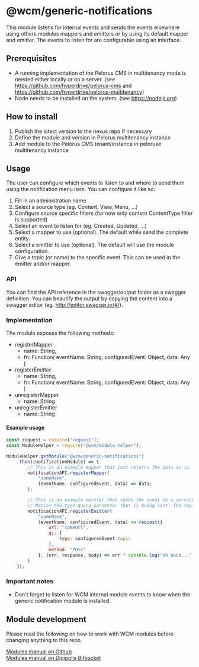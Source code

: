 # @wcm/generic-notifications

This module listens for internal events and sends the events elsewhere using others modules mappers and emitters or by using its default mapper and emitter. The events to listen for are configurable using an interface.

## Prerequisites
 - A running implementation of the Pelorus CMS in multitenancy mode is needed either locally or on a server.
 (see https://github.com/hvperdrive/pelorus-cms and https://github.com/hvperdrive/pelorus-multitenancy)
 - Node needs to be installed on the system.
 (see https://nodejs.org)

## How to install
1. Publish the latest version to the nexus repo if necessary
2. Define the module and version in Pelorus multitenancy instance
3. Add module to the Pelorus CMS tenant/instance in peloruse multitenancy instance

## Usage

The user can configure which events to listen to and where to send them using the notification menu item.
You can configure it like so:

1. Fill in an administration name
2. Select a source type (eg. Content, View, Menu, ...)
3. Configure source specific filters (for now only content ContentType filter is supported)
4. Select an event to listen for (eg. Created, Updated, ...)
5. Select a mapper to use (optional). The default while send the complete entity.
6. Select a emitter to use (optional). The default will use the module configuration.
7. Give a topic (or name) to the specific event. This can be used in the emitter and/or mapper.


### API
You can find the API reference in the swagger/output folder as a swagger definition.
You can beautify the output by copying the content into a swagger editor (eg. http://editor.swagger.io/#/).

### Implementation

The module exposes the following methods:
- registerMapper
    - name: String,
    - fn: Function(
        eventName: String,
        configuredEvent: Object,
        data: Any
    )
- registerEmitter
    - name: String,
    - fn: Function(
        eventName: String,
        configuredEvent: Object,
        data: Any
    )
- unregisterMapper
    - name: String
- unregisterEmitter
    - name: String

#### Example usage

```javascript
const request = require("request");
const ModuleHelper = require("@wcm/module-helper");

ModuleHelper.getModule("@wcm/generic-notifications")
    .then((notificationModule) => {
        // This is an example mapper that just returns the data as is. (same as default mapper)
        notificationAPI.registerMapper(
            "someName", 
            (eventName, configuredEvent, data) => data; 
        );

        // This is an example emitter that sends the event to a service using request library.
        // Notice the type query parameter that is being sent. The topic of the configuredEvent can be used as scope or namespace.
        notificationAPI.registerEmitter(
            "someName",
            (eventName, configuredEvent, data) => request({
                url: "someUrl",
                qs: {
                    type: configuredEvent.topic
                },
                method: "POST"
            }, (err, response, body) => err ? console.log("oh oooh...", err) : console.log(body))
        )
    });
```

### Important notes

- Don't forget to listen for WCM internal module events to know when the generic notification module is installed.

## Module development

Please read the following on how to work with WCM modules before changing anything to this repo.

[Modules manual on Github](https://github.com/hvperdrive/pelorus-cms/blob/develop/readmes/modules.md) <br>
[Modules manual on Digipolis Bitbucket](https://bitbucket.antwerpen.be/projects/WCM/repos/wcm/browse/readmes/modules.md?at=refs%2Fheads%2Fv3-master)
